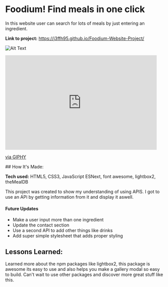 # Foodium! Find meals in one click
In this website user can search for lots of meals by just entering an ingredient.


**Link to project:** https://j3ffh95.github.io/Foodium-Website-Project/

![Alt Text](https://giphy.com/gifs/RN9O5YpmqY1S1Vk7jc.gif)
<iframe src="https://giphy.com/embed/RN9O5YpmqY1S1Vk7jc" width="480" height="300" frameBorder="0" class="giphy-embed" allowFullScreen></iframe><p><a href="https://giphy.com/gifs/RN9O5YpmqY1S1Vk7jc">via GIPHY</a></p>
## How It's Made:

**Tech used:** HTML5, CSS3, JavaScript ESNext, font awesome, lightbox2, theMealDB

This project was created to show my understanding of using APIS. I got to use an APi by getting information from it and display it aswell.

#### Future Updates

* Make a user input more than one ingredient
* Update the contact section
* Use a second API to add other things like drinks
* Add super simple stylesheet that adds proper styling


## Lessons Learned:

Learned more about the npm packages like lightbox2, this package is awesome its easy to use and also helps you make a gallery modal so easy to build. 
Can't wait to use other packages and discover more great stuff like this.




